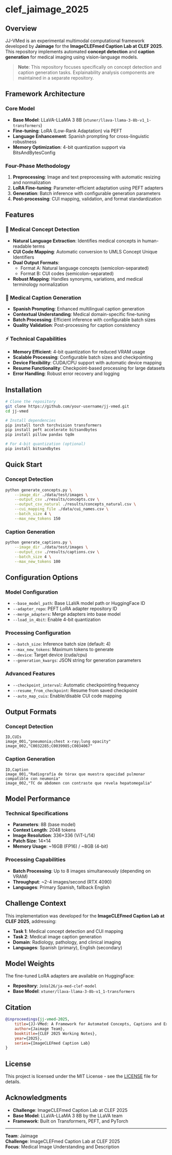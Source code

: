 # clef_jaimage_2025

## Overview

JJ-VMed is an experimental multimodal computational framework developed by **Jaimage** for the **ImageCLEFmed Caption Lab at CLEF 2025**. This repository implements automated **concept detection** and **caption generation** for medical imaging using vision-language models.

> **Note**: This repository focuses specifically on concept detection and caption generation tasks. Explainability analysis components are maintained in a separate repository.

## Framework Architecture

### Core Model
- **Base Model**: LLaVA-LLaMA 3 8B (`xtuner/llava-llama-3-8b-v1_1-transformers`)
- **Fine-tuning**: LoRA (Low-Rank Adaptation) via PEFT
- **Language Enhancement**: Spanish prompting for cross-linguistic robustness
- **Memory Optimization**: 4-bit quantization support via BitsAndBytesConfig

### Four-Phase Methodology

1. **Preprocessing**: Image and text preprocessing with automatic resizing and normalization
2. **LoRA Fine-tuning**: Parameter-efficient adaptation using PEFT adapters
3. **Generation**: Batch inference with configurable generation parameters
4. **Post-processing**: CUI mapping, validation, and format standardization

## Features

### 🏥 Medical Concept Detection
- **Natural Language Extraction**: Identifies medical concepts in human-readable terms
- **CUI Code Mapping**: Automatic conversion to UMLS Concept Unique Identifiers
- **Dual Output Formats**: 
  - Format A: Natural language concepts (semicolon-separated)
  - Format B: CUI codes (semicolon-separated)
- **Robust Mapping**: Handles synonyms, variations, and medical terminology normalization

### 📝 Medical Caption Generation
- **Spanish Prompting**: Enhanced multilingual caption generation
- **Contextual Understanding**: Medical domain-specific fine-tuning
- **Batch Processing**: Efficient inference with configurable batch sizes
- **Quality Validation**: Post-processing for caption consistency

### ⚡ Technical Capabilities
- **Memory Efficient**: 4-bit quantization for reduced VRAM usage
- **Scalable Processing**: Configurable batch sizes and checkpointing
- **Device Flexibility**: CUDA/CPU support with automatic device mapping
- **Resume Functionality**: Checkpoint-based processing for large datasets
- **Error Handling**: Robust error recovery and logging

## Installation

```bash
# Clone the repository
git clone https://github.com/your-username/jj-vmed.git
cd jj-vmed

# Install dependencies
pip install torch torchvision transformers
pip install peft accelerate bitsandbytes
pip install pillow pandas tqdm

# For 4-bit quantization (optional)
pip install bitsandbytes
```

## Quick Start

### Concept Detection

```bash
python generate_concepts.py \
    --image_dir ./data/test/images \
    --output_csv ./results/concepts.csv \
    --output_csv_natural ./results/concepts_natural.csv \
    --cui_mapping_file ./data/cui_names.csv \
    --batch_size 4 \
    --max_new_tokens 150
```

### Caption Generation

```bash
python generate_captions.py \
    --image_dir ./data/test/images \
    --output_csv ./results/captions.csv \
    --batch_size 4 \
    --max_new_tokens 100
```

## Configuration Options

### Model Configuration
- `--base_model_path`: Base LLaVA model path or HuggingFace ID
- `--adapter_repo`: PEFT LoRA adapter repository ID
- `--merge_adapters`: Merge adapters into base model
- `--load_in_4bit`: Enable 4-bit quantization

### Processing Configuration
- `--batch_size`: Inference batch size (default: 4)
- `--max_new_tokens`: Maximum tokens to generate
- `--device`: Target device (cuda/cpu)
- `--generation_kwargs`: JSON string for generation parameters

### Advanced Features
- `--checkpoint_interval`: Automatic checkpointing frequency
- `--resume_from_checkpoint`: Resume from saved checkpoint
- `--auto_map_cuis`: Enable/disable CUI code mapping

## Output Formats

### Concept Detection
```csv
ID,CUIs
image_001,"pneumonia;chest x-ray;lung opacity"
image_002,"C0032285;C0039985;C0034067"
```

### Caption Generation
```csv
ID,Caption
image_001,"Radiografía de tórax que muestra opacidad pulmonar compatible con neumonía"
image_002,"TC de abdomen con contraste que revela hepatomegalia"
```

## Model Performance

### Technical Specifications
- **Parameters**: 8B (base model)
- **Context Length**: 2048 tokens
- **Image Resolution**: 336×336 (ViT-L/14)
- **Patch Size**: 14×14
- **Memory Usage**: ~16GB (FP16) / ~8GB (4-bit)

### Processing Capabilities
- **Batch Processing**: Up to 8 images simultaneously (depending on VRAM)
- **Throughput**: ~2-4 images/second (RTX 4090)
- **Languages**: Primary Spanish, fallback English

## Challenge Context

This implementation was developed for the **ImageCLEFmed Caption Lab at CLEF 2025**, addressing:

- **Task 1**: Medical concept detection and CUI mapping
- **Task 2**: Medical image caption generation
- **Domain**: Radiology, pathology, and clinical imaging
- **Languages**: Spanish (primary), English (secondary)

## Model Weights

The fine-tuned LoRA adapters are available on HuggingFace:
- **Repository**: `JoVal26/ja-med-clef-model`
- **Base Model**: `xtuner/llava-llama-3-8b-v1_1-transformers`

## Citation

```bibtex
@inproceedings{jj-vmed-2025,
    title={JJ-VMed: A Framework for Automated Concepts, Captions and Explainability of Medical Image},
    author={Jaimage Team},
    booktitle={CLEF 2025 Working Notes},
    year={2025},
    series={ImageCLEFmed Caption Lab}
}
```

## License

This project is licensed under the MIT License - see the [LICENSE](LICENSE) file for details.

## Acknowledgments

- **Challenge**: ImageCLEFmed Caption Lab at CLEF 2025
- **Base Model**: LLaVA-LLaMA 3 8B by the LLaVA team
- **Framework**: Built on Transformers, PEFT, and PyTorch

---

**Team**: Jaimage  
**Challenge**: ImageCLEFmed Caption Lab at CLEF 2025  
**Focus**: Medical Image Understanding and Description
